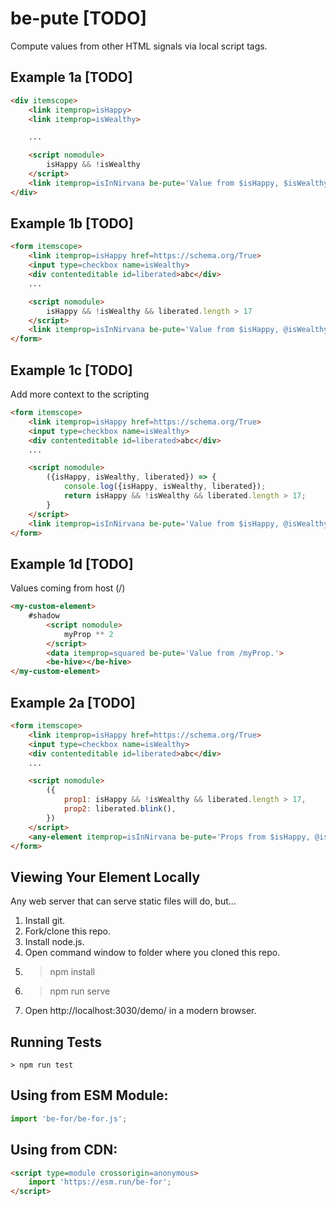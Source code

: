 # be-pute [TODO]


<!-- [![Published on webcomponents.org](https://img.shields.io/badge/webcomponents.org-published-blue.svg)](https://www.webcomponents.org/element/be-switched) 
[![Playwright Tests](https://github.com/bahrus/be-for/actions/workflows/CI.yml/badge.svg)](https://github.com/bahrus/be-for/actions/workflows/CI.yml) 
[![NPM version](https://badge.fury.io/js/be-for.png)](http://badge.fury.io/js/be-for)
[![How big is this package in your project?](https://img.shields.io/bundlephobia/minzip/be-for?style=for-the-badge)](https://bundlephobia.com/result?p=be-for)
<img src="http://img.badgesize.io/https://cdn.jsdelivr.net/npm/be-for?compression=gzip"> -->

Compute values from other HTML signals via local script tags.

## Example 1a [TODO]

```html
<div itemscope>
    <link itemprop=isHappy>
    <link itemprop=isWealthy>

    ...

    <script nomodule>
        isHappy && !isWealthy
    </script>
    <link itemprop=isInNirvana be-pute='Value from $isHappy, $isWealthy.'>
</div>
```


## Example 1b [TODO]

```html
<form itemscope>
    <link itemprop=isHappy href=https://schema.org/True>
    <input type=checkbox name=isWealthy>
    <div contenteditable id=liberated>abc</div>
    ...

    <script nomodule>
        isHappy && !isWealthy && liberated.length > 17
    </script>
    <link itemprop=isInNirvana be-pute='Value from $isHappy, @isWealthy, #liberated.'>
</form>
```

## Example 1c [TODO]

Add more context to the scripting

```html
<form itemscope>
    <link itemprop=isHappy href=https://schema.org/True>
    <input type=checkbox name=isWealthy>
    <div contenteditable id=liberated>abc</div>
    ...

    <script nomodule>
        ({isHappy, isWealthy, liberated}) => {
            console.log({isHappy, isWealthy, liberated});
            return isHappy && !isWealthy && liberated.length > 17;
        }
    </script>
    <link itemprop=isInNirvana be-pute='Value from $isHappy, @isWealthy, #liberated.'>
</form>
```

## Example 1d [TODO]

Values coming from host (/)

```html
<my-custom-element>
    #shadow
        <script nomodule>
            myProp ** 2
        </script>
        <data itemprop=squared be-pute='Value from /myProp.'>
        <be-hive></be-hive>
</my-custom-element>
```

## Example 2a [TODO]

```html
<form itemscope>
    <link itemprop=isHappy href=https://schema.org/True>
    <input type=checkbox name=isWealthy>
    <div contenteditable id=liberated>abc</div>
    ...

    <script nomodule>
        ({
            prop1: isHappy && !isWealthy && liberated.length > 17,
            prop2: liberated.blink(),
        })
    </script>
    <any-element itemprop=isInNirvana be-pute='Props from $isHappy, @isWealthy, #liberated.'></any-element>
</form>
```

## Viewing Your Element Locally

Any web server that can serve static files will do, but...

1.  Install git.
2.  Fork/clone this repo.
3.  Install node.js.
4.  Open command window to folder where you cloned this repo.
5.  > npm install
6.  > npm run serve
7.  Open http://localhost:3030/demo/ in a modern browser.

## Running Tests

```
> npm run test
```

## Using from ESM Module:

```JavaScript
import 'be-for/be-for.js';
```

## Using from CDN:

```html
<script type=module crossorigin=anonymous>
    import 'https://esm.run/be-for';
</script>
```